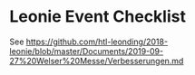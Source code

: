 # Leonie Event Checklist
See https://github.com/htl-leonding/2018-leonie/blob/master/Documents/2019-09-27%20Welser%20Messe/Verbesserungen.md

